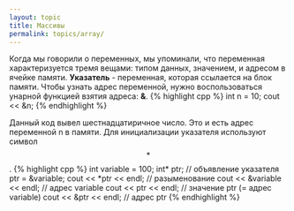 ```yaml
---
layout: topic
title: Массивы
permalink: topics/array/
---
```


Когда мы говорили о переменных, мы упоминали, что переменная характеризуется тремя вещами: типом данных, значением, и адресом в ячейке памяти. **Указатель** - переменная, которая ссылается на блок памяти. Чтобы узнать адрес переменной, нужно воспользоваться унарной функцией взятия адреса: **&**.
{% highlight cpp %}
int n = 10;
cout << &n;
{% endhighlight %}

Данный код вывел шестнадцатиричное число. Это и есть адрес переменной n в памяти. Для инициализации указателя используют символ $$*$$.
{% highlight cpp %}
  int variable = 100;
	int* ptr; // объявление указателя
	ptr = &variable;
	cout << *ptr << endl; // разыменование
	cout << &variable << endl; // адрес variable
	cout << ptr << endl; // значение ptr (= адрес variable)
	cout << &ptr << endl; // адрес ptr
{% endhighlight %}
